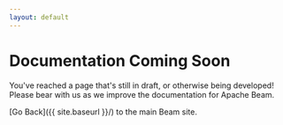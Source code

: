 ```yaml
---
layout: default
---
```

<!--
Licensed under the Apache License, Version 2.0 (the "License");
you may not use this file except in compliance with the License.
You may obtain a copy of the License at

http://www.apache.org/licenses/LICENSE-2.0

Unless required by applicable law or agreed to in writing, software
distributed under the License is distributed on an "AS IS" BASIS,
WITHOUT WARRANTIES OR CONDITIONS OF ANY KIND, either express or implied.
See the License for the specific language governing permissions and
limitations under the License.
-->

# Documentation Coming Soon

You've reached a page that's still in draft, or otherwise being developed! Please bear with us as we improve the documentation for Apache Beam.

[Go Back]({{ site.baseurl }}/) to the main Beam site.
